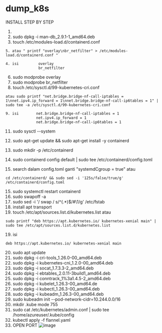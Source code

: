 # dump_k8s

INSTALL STEP BY STEP

1. 
2. sudo dpkg -i man-db_2.9.1-1_amd64.deb
3. touch /etc/modules-load.d/containerd.conf
```
5. atau " printf "overlay\nbr_netfilter" > /etc/modules-load.d/containerd.conf "
```
```
4. isi         overlay
               br_netfilter
```
6. sudo modprobe overlay
7. sudo modprobe br_netfilter
8. touch /etc/sysctl.d/99-kubernetes-cri.conf
```
atau sudo printf "net.bridge.bridge-nf-call-iptables = 1\nnet.ipv4.ip_forward = 1\nnet.bridge.bridge-nf-call-ip6tables = 1" | sudo tee -a /etc/sysctl.d/99-kubernetes-cri.conf
```
```
9. isi        net.bridge.bridge-nf-call-iptables = 1
              net.ipv4.ip_forward = 1
              net.bridge.bridge-nf-call-ip6tables = 1
```
11. sudo sysctl --system
12. sudo apt-get update && sudo apt-get install -y containerd
13. sudo mkdir -p /etc/containerd

13. sudo containerd config default | sudo tee /etc/containerd/config.toml

14. search dalam config.toml ganti "systemdCgroup = true"
atau
```
cd /etc/containerd/ && sudo sed -i '125s/false/true/g' /etc/containerd/config.toml
```
15. sudo systemctl restart containerd
16. sudo swapoff -a
17. sudo sed -i '/ swap / s/^\(.*\)$/#\1/g' /etc/fstab
18. install apt transport
19. touch /etc/apt/sources.list.d/kubernetes.list
atau
```
sudo printf "deb https://apt.kubernetes.io/ kubernetes-xenial main" | sudo tee /etc/apt/sources.list.d/kubernetes.list
```
19. isi
```
deb https://apt.kubernetes.io/ kubernetes-xenial main
```
20. sudo apt update
21. sudo dpkg -i cri-tools_1.26.0-00_amd64.deb 
22. sudo dpkg -i kubernetes-cni_1.2.0-00_amd64.deb
23. sudo dpkg -i socat_1.7.3.3-2_amd64.deb
24. sudo dpkg -i ebtables_2.0.11-3build1_amd64.deb
25. sudo dpkg -i conntrack_1%3a1.4.5-2_amd64.deb
26. sudo dpkg -i kubelet_1.26.3-00_amd64.de
27. sudo dpkg -i kubectl_1.26.3-00_amd64.deb 
28. sudo dpkg -i kubeadm_1.26.3-00_amd64.deb
29. sudo kubeadm init --pod-network-cidr=10.244.0.0/16
30. mkdir .kube mode 755
31. sudo cat /etc/kubernetes/admin.conf | sudo tee /home/azureuser/.kube/config
32. kubectl apply -f flannel.yaml
30. OPEN  PORT
![image](https://user-images.githubusercontent.com/99325356/230304394-f84cec43-a83d-4c9e-aa6f-44e10f09a3d9.png)
